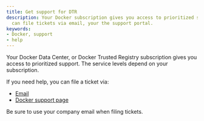 ```yaml
---
title: Get support for DTR
description: Your Docker subscription gives you access to prioritized support. You
  can file tickets via email, your the support portal.
keywords:
- Docker, support
- help
---
```


Your Docker Data Center, or Docker Trusted Registry subscription gives you
access to prioritized support. The service levels depend on your subscription.

If you need help, you can file a ticket via:

* [Email](mailto:support@docker.com)
* [Docker support page](https://support.docker.com/)

Be sure to use your company email when filing tickets.
